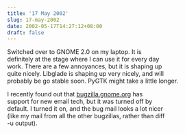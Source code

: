 ```yaml
---
title: '17 May 2002'
slug: 17-may-2002
date: 2002-05-17T14:27:12+08:00
draft: false
---
```


Switched over to GNOME 2.0 on my laptop. It is\
definitely at the stage where I can use it for every day\
work. There are a few annoyances, but it is shaping up\
quite nicely. Libglade is shaping up very nicely, and will\
probably be go stable soon. PyGTK might take a little longer.

I recently found out that
[bugzilla.gnome.org](http://bugzilla.gnome.org) has\
support for new email tech, but it was turned off by\
default. I turned it on, and the bug mail looks a lot nicer\
(like my mail from all the other bugzillas, rather than diff\
-u output).
